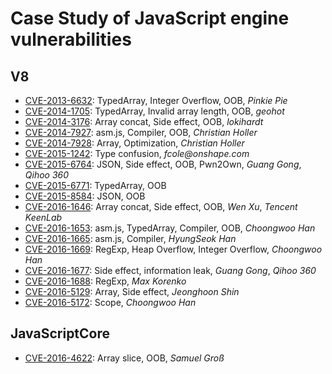 # Case Study of JavaScript engine vulnerabilities

## V8
- [CVE-2013-6632](./v8/CVE-2013-6632.js): TypedArray, Integer Overflow, OOB, _Pinkie Pie_
- [CVE-2014-1705](./v8/CVE-2014-1705.js): TypedArray, Invalid array length, OOB, _geohot_
- [CVE-2014-3176](./v8/CVE-2014-3176.js): Array concat, Side effect, OOB, _lokihardt_
- [CVE-2014-7927](./v8/CVE-2014-7927.js): asm.js, Compiler, OOB, _Christian Holler_
- [CVE-2014-7928](./v8/CVE-2014-7928.js): Array, Optimization, _Christian Holler_
- [CVE-2015-1242](./v8/CVE-2015-1242.js): Type confusion, _fcole@onshape.com_
- [CVE-2015-6764](./v8/CVE-2015-6764.js): JSON, Side effect, OOB, Pwn2Own, _Guang Gong_, _Qihoo 360_
- [CVE-2015-6771](./v8/CVE-2015-6771.js): TypedArray, OOB
- [CVE-2015-8584](./v8/CVE-2015-8548.js): JSON, OOB
- [CVE-2016-1646](./v8/CVE-2016-1646.js): Array concat, Side effect, OOB, _Wen Xu_, _Tencent KeenLab_
- [CVE-2016-1653](./v8/CVE-2016-1653.js): asm.js, TypedArray, Compiler, OOB, _Choongwoo Han_
- [CVE-2016-1665](./v8/CVE-2016-1665.js): asm.js, Compiler, _HyungSeok Han_
- [CVE-2016-1669](./v8/CVE-2016-1669.js): RegExp, Heap Overflow, Integer Overflow, _Choongwoo Han_
- [CVE-2016-1677](./v8/CVE-2016-1677.js): Side effect, information leak, _Guang Gong_, _Qihoo 360_
- [CVE-2016-1688](./v8/CVE-2016-1688.js): RegExp, _Max Korenko_
- [CVE-2016-5129](./v8/CVE-2016-5129.js): Array, Side effect, _Jeonghoon Shin_
- [CVE-2016-5172](./v8/CVE-2016-5172.js): Scope, _Choongwoo Han_

## JavaScriptCore
- [CVE-2016-4622](./jsc/CVE-2016-4622.js): Array slice, OOB, _Samuel Groß_
